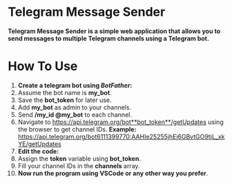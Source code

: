 # Telegram Message Sender

**Telegram Message Sender is a simple web application that allows you to send messages to multiple Telegram channels using a Telegram bot.**

# How To Use

1. **Create a telegram bot using *BotFather*:**
2.   Assume the bot name is **my_bot**.
3.   Save the **bot_token** for later use.
4.   Add **my_bot** as admin to your channels.
5.   Send **/my_id @my_bot** to each channel.
6.   Navigate to https://api.telegram.org/bot**bot_token**/getUpdates using the browser to get channel IDs.
     **Example:** https://api.telegram.org/bot6111399770:AAHIe25255jhEj6GBvtGO9tjL_xkYE/getUpdates
 7. **Edit the code:**
 8.  Assign the **token** variable using **bot_token**.
 9. Fill your channel IDs in the **channels**  array.
 10. **Now run the program using VSCode or any other way you prefer**. 
